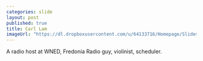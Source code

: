 ```yaml
---
categories: slide
layout: post
published: true
title: Carl Lam
imageUrl: "https://dl.dropboxusercontent.com/u/64133716/Homepage/Slides/carl_lam.jpg"
---
```


A radio host at WNED, Fredonia Radio guy, violinist, scheduler.